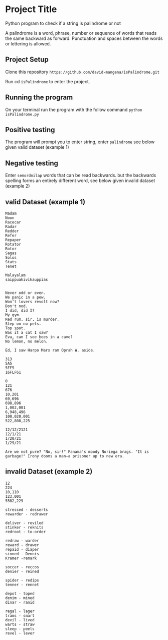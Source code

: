# Project Title

Python program to check if a string is palindrome or not

A palindrome is a word, phrase, number or sequence of words that reads the same backward as forward. 
Punctuation and spaces between the words or lettering is allowed.

## Project Setup
Clone this repository ```https://github.com/david-mangena/isPalindrome.git```

Run cd ```isPalindrome``` to enter the project.

## Running the program

On your terminal run the program with the follow command ```python isPalindrome.py```

## Positive testing
The program will prompt you to enter string, enter ``palindrome`` see below given valid dataset (example 1) 

## Negative testing
 Enter ``semordnilap`` words that can be read backwards. but the backwards spelling forms an entirely different word, see below given invalid dataset (example 2)

## valid Dataset (example 1)
```
Madam
Noon
Racecar
Radar
Redder
Refer
Repaper
Rotator
Rotor
Sagas
Solos
Stats
Tenet

Malayalam 
saippuakivikauppias


Never odd or even.
We panic in a pew.
Won’t lovers revolt now?
Don't nod.
I did, did I?
My gym.
Red rum, sir, is murder.
Step on no pets.
Top spot.
Was it a cat I saw?
Eva, can I see bees in a cave?
No lemon, no melon.

Ed, I saw Harpo Marx ram Oprah W. aside.

313
5A5
5FF5
16FLF61

0 
121
676
10,201
69,696
698,896
1,002,001
6,948,496
100,020,001
522,808,225

12/12/2121
12/1/21 
1/20/21
1/29/21

Are we not pure? "No, sir!" Panama's moody Noriega brags. "It is garbage!" Irony dooms a man—a prisoner up to new era.
```
## invalid Dataset (example 2)
```
12
224
10,110
123,001
5502,229

stressed - desserts
rewarder - redrawer

deliver - reviled
stinker - reknits
redroot - to-order

redraw - warder
reward - drawer
repaid - diaper
sinned - Dennis
Kramer -remark

soccer - reccos
denier - reined

spider - redips
tenner - rennet

depot - toped
denim - mined
dinar - ranid

regal - lager
trams - smart
devil - lived
warts - straw
sleep - peels
revel - lever
